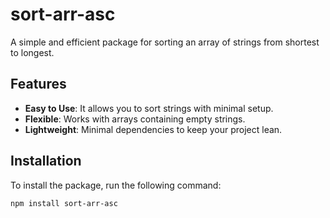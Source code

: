 # sort-arr-asc

A simple and efficient package for sorting an array of strings from shortest to longest.

## Features

- **Easy to Use**: It allows you to sort strings with minimal setup.
- **Flexible**: Works with arrays containing empty strings.
- **Lightweight**: Minimal dependencies to keep your project lean.

## Installation

To install the package, run the following command:

```bash
npm install sort-arr-asc